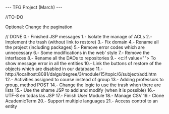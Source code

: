 ---		TFG Project (March)	---

//TO-DO

Optional: Change the pagination

// DONE
0.-	Finished JSP messages
1.- Isolate the manage of ACLs
2.- Implement the trash (without link to restore)
3.- Fix domain
4.- Rename all the project (including packages)
5.- Remove error codes which are unnecessary
6.- Some modifications in the web' style
7.- Remove the interfaces
8.- Rename all the DAOs to repositories
9.- <c:if value=""> To show message error in all the entities
10.- Link the buttons of restore of the objects which are disabled in our database
11.- http://localhost:8081/dalgs/degree/3/module/15/topic/6/subject/add.htm
12.- Activities assigned to course instead of group
13.- Adding professors to group, method POST 
14.- Change the logic to use the trash when there are lists
15.- Use the shame JSP to add and modify (when it is possible)
16.- UTF-8 en todas las JSP
17.- Finish User Module
18.- Manage CSV
19.- Clone AcademicTerm
20.- Support multiple languages
21.- Access control  to an entity

